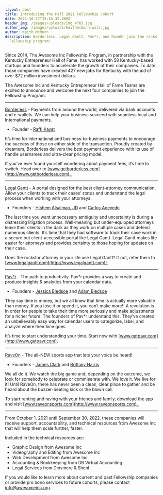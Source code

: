 ```yaml
---
layout: post
title: Introducing the Fall 2021 Fellowship Cohort
date: 2021-10-27T19:16:32.369Z
header_img: /images/uploads/img_4703.jpg
author_img: /images/uploads/keithmcmunn-wall.jpg
author: Keith McMunn
description: Borderless, Legal Gantt, Pav*r, and RaveOn join the ranks of our
  Fellowship program!
---
```

Since 2014, The Awesome Inc Fellowship Program, in partnership with the Kentucky Entrepreneur Hall of Fame, has worked with 58 Kentucky-based startups and founders to accelerate the growth of their companies. To date, those companies have created 427 new jobs for Kentucky with the aid of over $72 million investment dollars.



The Awesome Inc and Kentucky Entrepreneur Hall of Fame Teams are excited to announce and welcome the next four companies to join the Fellowship Program. 



- - -



[Borderless](https://getborderless.com/) - Payments from around the world, delivered via bank accounts and e-wallets. We can help your business succeed with seamless local and international payments. 

* Founder - [Raffi Kayat](https://www.linkedin.com/in/raffi-kayat)



It’s time for international and business-to-business payments to encourage the success of those on either side of the transaction. Proudly created by dreamers, Borderless delivers the best payment experience with its use of handle usernames and ultra-clear pricing model. 



If you’ve ever found yourself wondering about payment fees, it’s time to switch. Head over to [www.getborderless.com](http://www.getborderless.com). 



- - -



[Legal Gantt](https://legalgantt.com/) - A portal designed for the best client-attorney communication. Allow your clients to track their cases’ status and understand the legal process when working with your attorneys.

* Founders - [Hishem Alsalman, JD](https://www.linkedin.com/in/hishemalsalman) and [Carlos Acevedo](https://www.linkedin.com/in/carlos-acevedo-cas)



The last time you want unnecessary ambiguity and uncertainty is during a distressing litigation process. Well-meaning but under-equipped attorneys leave their clients in the dark as they work on multiple cases and defend numerous clients. It’s time that they had software to track their case work in a secure but client-accessible portal like Legal Gantt. Legal Gantt makes life easier for attorneys and provides certainty to those hoping for updates on their case. 



Does the rockstar attorney in your life use Legal Gantt? If not, refer them to [www.legalgantt.com](http://www.legalgantt.com)! 



- - -



[Pav*r](https://getpavr.com/) - The path to productivity. Pav*r provides a way to create and produce insights & analytics from your calendar data.

* Founders - [Jessica Bledsoe](https://www.linkedin.com/in/jessbledsoe) and [Adam Bledsoe](https://www.linkedin.com/in/adam-bledsoe-87773168)



They say time is money, but we all know that time is actually more valuable than money. If you lose it or spend it, you can’t make more!! A revolution is in order for people to take their time more seriously and make adjustments for a richer future. The founders of Pav*r understand this. They’ve created an unbelievably easy way for calendar users to categorize, label, and analyze where their time goes. 



It’s time to start understanding your time. Start now with [www.getpavr.com](http://www.getpavr.com).



- - -



[RaveOn](https://raveonsports.com/) - The all-NEW sports app that lets your voice be heard! ​​

* Founders - [James Clark](https://www.linkedin.com/in/james-clark-1a585a91) and [Brittany Harris](https://www.linkedin.com/in/brittany-harris-21332617a)



We all do it. We watch the big game and, depending on the outcome, we look for somebody to celebrate or commiserate with. We love it. We live for it! Until RaveOn, there has never been a clean, clear place to gather and be heard about the buzzer-beating kick or the blown call.



To start ranting and raving with your friends and family, download the app and visit [www.raveonsports.com](http://www.raveonsports.com). 



- - -



From October 1, 2021 until September 30, 2022, these companies will receive support, accountability, and technical resources from Awesome Inc that will help them scale further, faster. 



Included in the technical resources are:

* Graphic Design from Awesome Inc
* Videography and Editing from Awesome Inc
* Web Development from Awesome Inc
* Accounting & Bookkeeping from DB Virtual Accounting
* Legal Services from Dinsmore & Shohl



If you would like to learn more about current and past Fellowship companies or provide pro bono services to future cohorts, please contact info@awesomeinc.org.